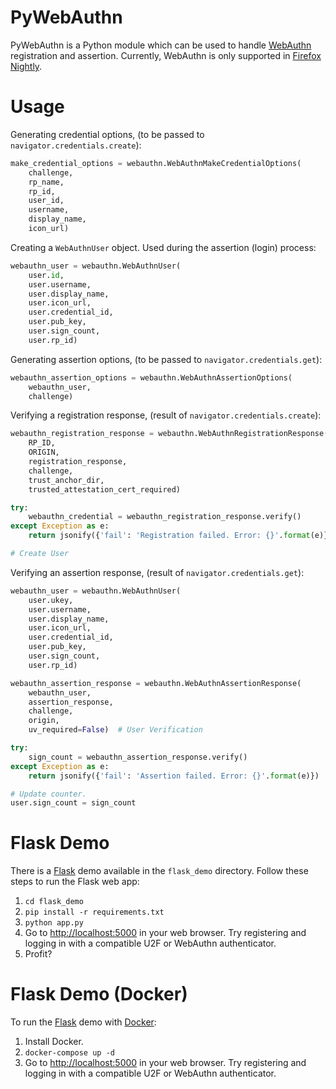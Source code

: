 # PyWebAuthn

PyWebAuthn is a Python module which can be used to handle [WebAuthn][1] registration and assertion. Currently, WebAuthn is only supported in [Firefox Nightly][2].

# Usage

Generating credential options, (to be passed to `navigator.credentials.create`):
```python
make_credential_options = webauthn.WebAuthnMakeCredentialOptions(
    challenge,
    rp_name,
    rp_id,
    user_id,
    username,
    display_name,
    icon_url)
```

Creating a `WebAuthnUser` object. Used during the assertion (login) process:
```python
webauthn_user = webauthn.WebAuthnUser(
    user.id,
    user.username,
    user.display_name,
    user.icon_url,
    user.credential_id,
    user.pub_key,
    user.sign_count,
    user.rp_id)
```

Generating assertion options, (to be passed to `navigator.credentials.get`):
```python
webauthn_assertion_options = webauthn.WebAuthnAssertionOptions(
    webauthn_user,
    challenge)
```

Verifying a registration response, (result of `navigator.credentials.create`):
```python
webauthn_registration_response = webauthn.WebAuthnRegistrationResponse(
    RP_ID,
    ORIGIN,
    registration_response,
    challenge,
    trust_anchor_dir,
    trusted_attestation_cert_required)

try:
    webauthn_credential = webauthn_registration_response.verify()
except Exception as e:
    return jsonify({'fail': 'Registration failed. Error: {}'.format(e)})

# Create User
```

Verifying an assertion response, (result of `navigator.credentials.get`):
```python
webauthn_user = webauthn.WebAuthnUser(
    user.ukey,
    user.username,
    user.display_name,
    user.icon_url,
    user.credential_id,
    user.pub_key,
    user.sign_count,
    user.rp_id)

webauthn_assertion_response = webauthn.WebAuthnAssertionResponse(
    webauthn_user,
    assertion_response,
    challenge,
    origin,
    uv_required=False)  # User Verification

try:
    sign_count = webauthn_assertion_response.verify()
except Exception as e:
    return jsonify({'fail': 'Assertion failed. Error: {}'.format(e)})

# Update counter.
user.sign_count = sign_count
```

# Flask Demo

There is a [Flask][3] demo available in the `flask_demo` directory. Follow these steps to run the Flask web app:

1. `cd flask_demo`
2. `pip install -r requirements.txt`
3. `python app.py`
4. Go to [http://localhost:5000][4] in your web browser. Try registering and logging in with a compatible U2F or WebAuthn authenticator.
5. Profit?

# Flask Demo (Docker)

To run the [Flask][1] demo with [Docker][5]:

1. Install Docker.
2. `docker-compose up -d`
3. Go to [http://localhost:5000][4] in your web browser. Try registering and logging in with a compatible U2F or WebAuthn authenticator.

[1]: https://www.w3.org/TR/webauthn/
[2]: https://www.mozilla.org/en-US/firefox/channel/desktop/
[3]: http://flask.pocoo.org/
[4]: http://localhost:5000
[5]: https://www.docker.com/
